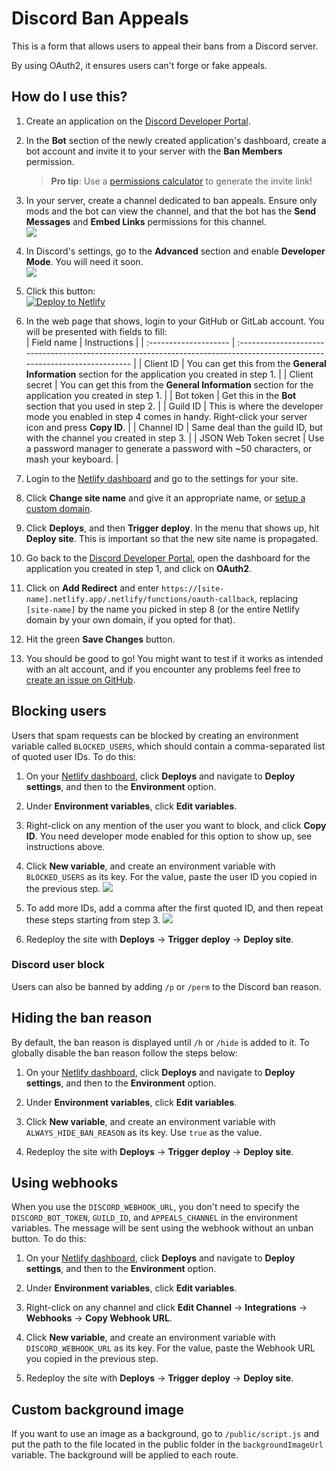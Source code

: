 # Discord Ban Appeals

This is a form that allows users to appeal their bans from a Discord server.

By using OAuth2, it ensures users can't forge or fake appeals.

## How do I use this?

1. Create an application on the [Discord Developer Portal](https://discord.com/developers/applications).

2. In the **Bot** section of the newly created application's dashboard, create a bot account and invite it to your server with the **Ban Members** permission.  
   > **Pro tip**: Use a [permissions calculator](https://finitereality.github.io/permissions-calculator/) to generate the invite link!

3. In your server, create a channel dedicated to ban appeals. Ensure only mods and the bot can view the channel, and that the bot has the **Send Messages** and **Embed Links** permissions for this channel.  
   ![](https://cdn.discordapp.com/attachments/924837858878034003/1014080015115239424/unknown.png)

4. In Discord's settings, go to the **Advanced** section and enable **Developer Mode**. You will need it soon.  
   ![](https://cdn.discordapp.com/attachments/924837858878034003/1014086132738306119/unknown.png)

5. Click this button:  
   [![Deploy to Netlify](https://www.netlify.com/img/deploy/button.svg)](https://app.netlify.com/start/deploy?repository=https://github.com/sylveon/discord-ban-appeals)

6. In the web page that shows, login to your GitHub or GitLab account. You will be presented with fields to fill:  
   | Field name            | Instructions                                                                                                               |
   | :-------------------- | :------------------------------------------------------------------------------------------------------------------------- |
   | Client ID             | You can get this from the **General Information** section for the application you created in step 1.                       |
   | Client secret         | You can get this from the **General Information** section for the application you created in step 1.                       |
   | Bot token             | Get this in the **Bot** section that you used in step 2.                                                                   |
   | Guild ID              | This is where the developer mode you enabled in step 4 comes in handy. Right-click your server icon and press **Copy ID**. |
   | Channel ID            | Same deal than the guild ID, but with the channel you created in step 3.                                                   |
   | JSON Web Token secret | Use a password manager to generate a password with ~50 characters, or mash your keyboard.                                  |

7. Login to the [Netlify dashboard](https://app.netlify.com) and go to the settings for your site.

8. Click **Change site name** and give it an appropriate name, or [setup a custom domain](https://docs.netlify.com/domains-https/custom-domains/).

9. Click **Deploys**, and then **Trigger deploy**. In the menu that shows up, hit **Deploy site**. This is important so that the new site name is propagated.

10. Go back to the [Discord Developer Portal](https://discord.com/developers/applications), open the dashboard for the application you created in step 1, and click on **OAuth2**.

11. Click on **Add Redirect** and enter `https://[site-name].netlify.app/.netlify/functions/oauth-callback`, replacing `[site-name]` by the name you picked in step 8 (or the entire Netlify domain by your own domain, if you opted for that).

12. Hit the green **Save Changes** button.

13. You should be good to go! You might want to test if it works as intended with an alt account, and if you encounter any problems feel free to [create an issue on GitHub](https://github.com/sylveon/discord-ban-appeals/issues/new).

## Blocking users

Users that spam requests can be blocked by creating an environment variable called `BLOCKED_USERS`, which should contain a comma-separated list of quoted user IDs. To do this:

1. On your [Netlify dashboard](https://app.netlify.com), click **Deploys** and navigate to **Deploy settings**, and then to the **Environment** option.

2. Under **Environment variables**, click **Edit variables**.

3. Right-click on any mention of the user you want to block, and click **Copy ID**. You need developer mode enabled for this option to show up, see instructions above.

4. Click **New variable**, and create an environment variable with `BLOCKED_USERS` as its key. For the value, paste the user ID you copied in the previous step.
   ![](https://i.imgur.com/5hGRufC.png)

5. To add more IDs, add a comma after the first quoted ID, and then repeat these steps starting from step 3.
   ![](https://i.imgur.com/jNKgS2B.png)

6. Redeploy the site with **Deploys** -> **Trigger deploy** -> **Deploy site**.

### Discord user block

Users can also be banned by adding `/p` or `/perm` to the Discord ban reason.

## Hiding the ban reason

By default, the ban reason is displayed until `/h` or `/hide` is added to it. To globally disable the ban reason follow the steps below:

1. On your [Netlify dashboard](https://app.netlify.com), click **Deploys** and navigate to **Deploy settings**, and then to the **Environment** option.

2. Under **Environment variables**, click **Edit variables**.

3. Click **New variable**, and create an environment variable with `ALWAYS_HIDE_BAN_REASON` as its key. Use `true` as the value.

4. Redeploy the site with **Deploys** -> **Trigger deploy** -> **Deploy site**.


## Using webhooks

When you use the `DISCORD_WEBHOOK_URL`, you don't need to specify the `DISCORD_BOT_TOKEN`, `GUILD_ID`, and `APPEALS_CHANNEL` in the environment variables. The message will be sent using the webhook without an unban button. To do this:

1. On your [Netlify dashboard](https://app.netlify.com), click **Deploys** and navigate to **Deploy settings**, and then to the **Environment** option.

2. Under **Environment variables**, click **Edit variables**.

3. Right-click on any channel and click **Edit Channel** -> **Integrations** -> **Webhooks** -> **Copy Webhook URL**.

4. Click **New variable**, and create an environment variable with `DISCORD_WEBHOOK_URL` as its key. For the value, paste the Webhook URL you copied in the previous step.

5. Redeploy the site with **Deploys** -> **Trigger deploy** -> **Deploy site**.

## Custom background image

If you want to use an image as a background, go to `/public/script.js` and put the path to the file located in the public folder in the `backgroundImageUrl` variable. The background will be applied to each route.
